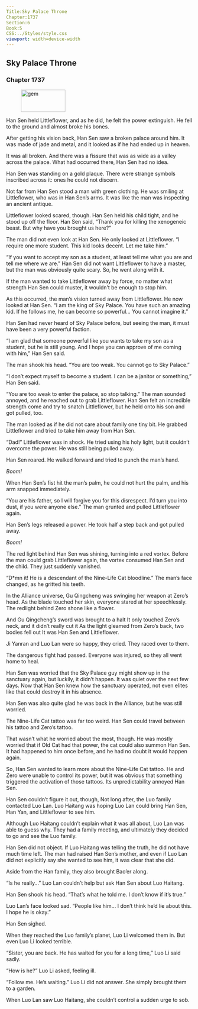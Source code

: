```yaml
---
Title:Sky Palace Throne 
Chapter:1737 
Section:6 
Book:5 
CSS:../Styles/style.css 
viewport: width=device-width
---
```

  
## Sky Palace Throne
### Chapter 1737
  
<figure>
	<img src="../Images/gem.gif" alt="gem" id="gem" width="120" height="60" />
</figure>
  

  
Han Sen held Littleflower, and as he did, he felt the power extinguish. He fell to the ground and almost broke his bones.

After getting his vision back, Han Sen saw a broken palace around him. It was made of jade and metal, and it looked as if he had ended up in heaven.

It was all broken. And there was a fissure that was as wide as a valley across the palace. What had occurred there, Han Sen had no idea.

Han Sen was standing on a gold plaque. There were strange symbols inscribed across it: ones he could not discern.

Not far from Han Sen stood a man with green clothing. He was smiling at Littleflower, who was in Han Sen’s arms. It was like the man was inspecting an ancient antique.

Littleflower looked scared, though. Han Sen held his child tight, and he stood up off the floor. Han Sen said, “Thank you for killing the xenogeneic beast. But why have you brought us here?”

The man did not even look at Han Sen. He only looked at Littleflower. “I require one more student. This kid looks decent. Let me take him.”

“If you want to accept my son as a student, at least tell me what you are and tell me where we are.” Han Sen did not want Littleflower to have a master, but the man was obviously quite scary. So, he went along with it.

If the man wanted to take Littleflower away by force, no matter what strength Han Sen could muster, it wouldn’t be enough to stop him.

As this occurred, the man’s vision turned away from Littleflower. He now looked at Han Sen. “I am the king of Sky Palace. You have such an amazing kid. If he follows me, he can become so powerful… You cannot imagine it.”

Han Sen had never heard of Sky Palace before, but seeing the man, it must have been a very powerful faction.

“I am glad that someone powerful like you wants to take my son as a student, but he is still young. And I hope you can approve of me coming with him,” Han Sen said.

The man shook his head. “You are too weak. You cannot go to Sky Palace.”

“I don’t expect myself to become a student. I can be a janitor or something,” Han Sen said.

“You are too weak to enter the palace, so stop talking.” The man sounded annoyed, and he reached out to grab Littleflower. Han Sen felt an incredible strength come and try to snatch Littleflower, but he held onto his son and got pulled, too.

The man looked as if he did not care about family one tiny bit. He grabbed Littleflower and tried to take him away from Han Sen.

“Dad!” Littleflower was in shock. He tried using his holy light, but it couldn’t overcome the power. He was still being pulled away.

Han Sen roared. He walked forward and tried to punch the man’s hand.

*Boom!*

When Han Sen’s fist hit the man’s palm, he could not hurt the palm, and his arm snapped immediately.

“You are his father, so I will forgive you for this disrespect. I’d turn you into dust, if you were anyone else.” The man grunted and pulled Littleflower again.

Han Sen’s legs released a power. He took half a step back and got pulled away.

*Boom!*

The red light behind Han Sen was shining, turning into a red vortex. Before the man could grab Littleflower again, the vortex consumed Han Sen and the child. They just suddenly vanished.

“D*mn it! He is a descendant of the Nine-Life Cat bloodline.” The man’s face changed, as he gritted his teeth.

In the Alliance universe, Gu Qingcheng was swinging her weapon at Zero’s head. As the blade touched her skin, everyone stared at her speechlessly. The redlight behind Zero shone like a flower.

And Gu Qingcheng’s sword was brought to a halt It only touched Zero’s neck, and it didn’t really cut it As the light gleamed from Zero’s back, two bodies fell out It was Han Sen and Littleflower.

Ji Yanran and Luo Lan were so happy, they cried. They raced over to them.

The dangerous fight had passed. Everyone was injured, so they all went home to heal.

Han Sen was worried that the Sky Palace guy might show up in the sanctuary again, but luckily, it didn’t happen. It was quiet over the next few days. Now that Han Sen knew how the sanctuary operated, not even elites like that could destroy it in his absence.

Han Sen was also quite glad he was back in the Alliance, but he was still worried.

The Nine-Life Cat tattoo was far too weird. Han Sen could travel between his tattoo and Zero’s tattoo.

That wasn’t what he worried about the most, though. He was mostly worried that if Old Cat had that power, the cat could also summon Han Sen. It had happened to him once before, and he had no doubt it would happen again.

So, Han Sen wanted to learn more about the Nine-Life Cat tattoo. He and Zero were unable to control its power, but it was obvious that something triggered the activation of those tattoos. Its unpredictability annoyed Han Sen.

Han Sen couldn’t figure it out, though, Not long after, the Luo family contacted Luo Lan. Luo Haitang was hoping Luo Lan could bring Han Sen, Han Yan, and Littleflower to see him.

Although Luo Haitang couldn’t explain what it was all about, Luo Lan was able to guess why. They had a family meeting, and ultimately they decided to go and see the Luo family.

Han Sen did not object. If Luo Haitang was telling the truth, he did not have much time left. The man had raised Han Sen’s mother, and even if Luo Lan did not explicitly say she wanted to see him, it was clear that she did.

Aside from the Han family, they also brought Bao’er along.

“Is he really…” Luo Lan couldn’t help but ask Han Sen about Luo Haitang.

Han Sen shook his head. “That’s what he told me. I don’t know if it’s true.”

Luo Lan’s face looked sad. “People like him… I don’t think he’d lie about this. I hope he is okay.”

Han Sen sighed.

When they reached the Luo family’s planet, Luo Li welcomed them in. But even Luo Li looked terrible.

“Sister, you are back. He has waited for you for a long time,” Luo Li said sadly.

“How is he?” Luo Li asked, feeling ill.

“Follow me. He’s waiting.” Luo Li did not answer. She simply brought them to a garden.

When Luo Lan saw Luo Haitang, she couldn’t control a sudden urge to sob.